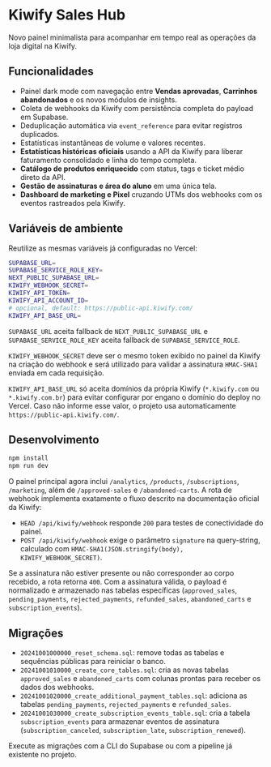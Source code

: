 # Kiwify Sales Hub

Novo painel minimalista para acompanhar em tempo real as operações da loja digital na Kiwify.

## Funcionalidades
- Painel dark mode com navegação entre **Vendas aprovadas**, **Carrinhos abandonados** e os novos módulos de insights.
- Coleta de webhooks da Kiwify com persistência completa do payload em Supabase.
- Deduplicação automática via `event_reference` para evitar registros duplicados.
- Estatísticas instantâneas de volume e valores recentes.
- **Estatísticas históricas oficiais** usando a API da Kiwify para liberar faturamento consolidado e linha do tempo completa.
- **Catálogo de produtos enriquecido** com status, tags e ticket médio direto da API.
- **Gestão de assinaturas e área do aluno** em uma única tela.
- **Dashboard de marketing e Pixel** cruzando UTMs dos webhooks com os eventos rastreados pela Kiwify.

## Variáveis de ambiente
Reutilize as mesmas variáveis já configuradas no Vercel:

```bash
SUPABASE_URL=
SUPABASE_SERVICE_ROLE_KEY=
NEXT_PUBLIC_SUPABASE_URL=
KIWIFY_WEBHOOK_SECRET=
KIWIFY_API_TOKEN=
KIWIFY_API_ACCOUNT_ID=
# opcional, default: https://public-api.kiwify.com/
KIWIFY_API_BASE_URL=
```

`SUPABASE_URL` aceita fallback de `NEXT_PUBLIC_SUPABASE_URL` e `SUPABASE_SERVICE_ROLE_KEY` aceita fallback de `SUPABASE_SERVICE_ROLE`.

`KIWIFY_WEBHOOK_SECRET` deve ser o mesmo token exibido no painel da Kiwify na criação do webhook e será utilizado para validar a assinatura `HMAC-SHA1` enviada em cada requisição.

`KIWIFY_API_BASE_URL` só aceita domínios da própria Kiwify (`*.kiwify.com` ou `*.kiwify.com.br`) para evitar configurar por engano o domínio do deploy no Vercel. Caso não informe esse valor, o projeto usa automaticamente `https://public-api.kiwify.com/`.

## Desenvolvimento

```bash
npm install
npm run dev
```

O painel principal agora inclui `/analytics`, `/products`, `/subscriptions`, `/marketing`, além de `/approved-sales` e `/abandoned-carts`. A rota de webhook implementa exatamente o fluxo descrito na documentação oficial da Kiwify:

- `HEAD /api/kiwify/webhook` responde `200` para testes de conectividade do painel.
- `POST /api/kiwify/webhook` exige o parâmetro `signature` na query-string, calculado com `HMAC-SHA1(JSON.stringify(body), KIWIFY_WEBHOOK_SECRET)`.

Se a assinatura não estiver presente ou não corresponder ao corpo recebido, a rota retorna `400`. Com a assinatura válida, o payload é normalizado e armazenado nas tabelas específicas (`approved_sales`, `pending_payments`, `rejected_payments`, `refunded_sales`, `abandoned_carts` e `subscription_events`).

## Migrações

- `20241001000000_reset_schema.sql`: remove todas as tabelas e sequências públicas para reiniciar o banco.
- `20241001010000_create_core_tables.sql`: cria as novas tabelas `approved_sales` e `abandoned_carts` com colunas prontas para receber os dados dos webhooks.
- `20241001020000_create_additional_payment_tables.sql`: adiciona as tabelas `pending_payments`, `rejected_payments` e `refunded_sales`.
- `20241001030000_create_subscription_events_table.sql`: cria a tabela `subscription_events` para armazenar eventos de assinatura (`subscription_canceled`, `subscription_late`, `subscription_renewed`).

Execute as migrações com a CLI do Supabase ou com a pipeline já existente no projeto.
